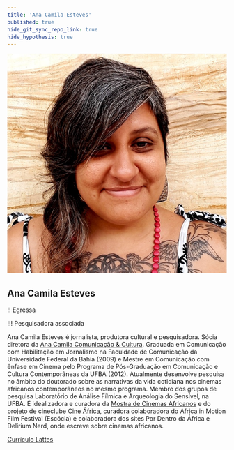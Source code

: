 ```yaml
---
title: 'Ana Camila Esteves'
published: true
hide_git_sync_repo_link: true
hide_hypothesis: true
---
```


![Fotografia de Ana Camila Esteves](../../imgs/AnaCamila.jpg?resize=400)

## Ana Camila Esteves

!! Egressa

!!! Pesquisadora associada

Ana Camila Esteves é jornalista, produtora cultural e pesquisadora. Sócia diretora da [Ana Camila Comunicação & Cultura](http://www.anacamila.com/). Graduada em Comunicação com Habilitação em Jornalismo na Faculdade de Comunicação da Universidade Federal da Bahia (2009) e Mestre em Comunicação com ênfase em Cinema pelo Programa de Pós-Graduação em Comunicação e Cultura Contemporâneas da UFBA (2012). Atualmente desenvolve pesquisa no âmbito do doutorado sobre as narrativas da vida cotidiana nos cinemas africanos contemporâneos no mesmo programa. Membro dos grupos de pesquisa Laboratório de Análise Fílmica e Arqueologia do Sensível, na UFBA. É idealizadora e curadora da [Mostra de Cinemas Africanos](http://mostradecinemasafricanos.com/) e do projeto de cineclube [Cine África](https://cineafrica.substack.com/), curadora colaboradora do Africa in Motion Film Festival (Escócia) e colaboradora dos sites Por Dentro da África e Delirium Nerd, onde escreve sobre cinemas africanos.

[Currículo Lattes](http://lattes.cnpq.br/1003712118917180?classes=btn,btn-primary,btn-lg&target=_blank)
